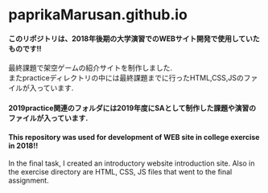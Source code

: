 # paprikaMarusan.github.io

#### このリポジトリは、2018年後期の大学演習でのWEBサイト開発で使用していたものです!!<br>
最終課題で架空ゲームの紹介サイトを制作しました.<br>
またpracticeディレクトリの中には最終課題までに行ったHTML,CSS,JSのファイルが入っています.

#### 2019practice関連のフォルダには2019年度にSAとして制作した課題や演習のファイルが入っています.


#### This repository was used for development of WEB site in college exercise in 2018!!
In the final task, I created an introductory website introduction site.
Also in the exercise directory are HTML, CSS, JS files that went to the final assignment.


